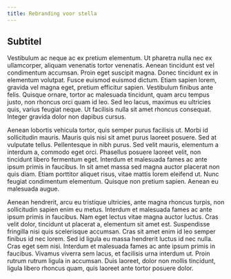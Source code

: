 ```yaml
---
title: Rebranding voor stella
---
```


## Subtitel

Vestibulum ac neque ac ex pretium elementum. Ut pharetra nulla nec ex ullamcorper, aliquam venenatis tortor venenatis. Aenean tincidunt est vel condimentum accumsan. Proin eget suscipit magna. Donec tincidunt ex in elementum volutpat. Fusce euismod euismod dictum. Etiam sapien lorem, gravida vel magna eget, pretium efficitur sapien. Vestibulum finibus ante felis. Quisque ornare, tortor ac malesuada tincidunt, quam arcu tempus justo, non rhoncus orci quam id leo. Sed leo lacus, maximus eu ultricies quis, varius feugiat neque. Ut facilisis nulla sit amet rhoncus consequat. Integer gravida dolor non dapibus cursus.

Aenean lobortis vehicula tortor, quis semper purus facilisis ut. Morbi id sollicitudin mauris. Mauris quis nisi sit amet purus laoreet posuere. Sed at vulputate tellus. Pellentesque in nibh purus. Sed velit mauris, elementum a interdum a, commodo eget orci. Phasellus posuere laoreet velit, non tincidunt libero fermentum eget. Interdum et malesuada fames ac ante ipsum primis in faucibus. In sit amet massa sed magna auctor placerat non quis diam. Etiam porttitor aliquet risus, vitae mattis lorem eleifend ut. Nunc feugiat condimentum elementum. Quisque non pretium sapien. Aenean eu malesuada augue.

Aenean hendrerit, arcu eu tristique ultricies, ante magna rhoncus turpis, non sollicitudin sapien enim eu metus. Interdum et malesuada fames ac ante ipsum primis in faucibus. Nam eget lectus vitae magna auctor luctus. Cras velit dolor, tincidunt ut placerat a, elementum sit amet est. Suspendisse fringilla nisi quis scelerisque accumsan. Cras sit amet enim id leo semper finibus id nec lorem. Sed id ligula eu massa hendrerit luctus id nec nulla. Cras eget sem nisi. Interdum et malesuada fames ac ante ipsum primis in faucibus. Vivamus viverra sem lacus, et facilisis urna interdum ut. Proin rutrum rutrum ligula in accumsan. Duis laoreet, dolor non mollis tincidunt, ligula libero rhoncus quam, quis laoreet ante tortor posuere dolor.
